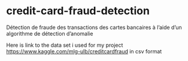 # credit-card-fraud-detection
Détection de fraude des transactions des cartes bancaires à l’aide d’un algorithme de détection d’anomalie



Here is link to the data set i used for my project https://www.kaggle.com/mlg-ulb/creditcardfraud in csv format
